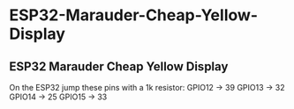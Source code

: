 # ESP32-Marauder-Cheap-Yellow-Display
ESP32 Marauder Cheap Yellow Display
-------------------------------------
On the ESP32 jump these pins with a 1k resistor:
GPIO12 -> 39
GPIO13 -> 32
GPIO14 -> 25
GPIO15 -> 33

